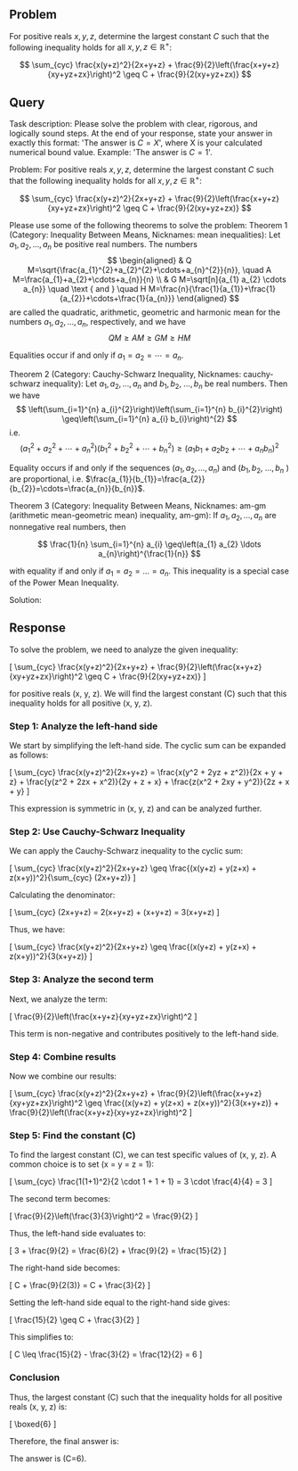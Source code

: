 ## Problem

For positive reals $x, y, z$, determine the largest constant $C$ such that the following inequality holds for all $x, y, z \in \mathbb{R}^{+}$:

$$
\sum_{cyc} \frac{x(y+z)^2}{2x+y+z} + \frac{9}{2}\left(\frac{x+y+z}{xy+yz+zx}\right)^2 \geq C + \frac{9}{2(xy+yz+zx)}
$$

## Query

Task description: Please solve the problem with clear, rigorous, and logically sound steps. At the end of your response, state your answer in exactly this format: 'The answer is $C=X$', where X is your calculated numerical bound value. Example: 'The answer is $C=1$'.

Problem: For positive reals $x, y, z$, determine the largest constant $C$ such that the following inequality holds for all $x, y, z \in \mathbb{R}^{+}$:

$$
\sum_{cyc} \frac{x(y+z)^2}{2x+y+z} + \frac{9}{2}\left(\frac{x+y+z}{xy+yz+zx}\right)^2 \geq C + \frac{9}{2(xy+yz+zx)}
$$

Please use some of the following theorems to solve the problem:
Theorem 1 (Category: Inequality Between Means, Nicknames: mean inequalities): Let $a_{1}, a_{2}, \ldots, a_{n}$ be positive real numbers. The numbers
$$
\begin{aligned}
& Q M=\sqrt{\frac{a_{1}^{2}+a_{2}^{2}+\cdots+a_{n}^{2}}{n}}, \quad A M=\frac{a_{1}+a_{2}+\cdots+a_{n}}{n} \\
& G M=\sqrt[n]{a_{1} a_{2} \cdots a_{n}} \quad \text { and } \quad H M=\frac{n}{\frac{1}{a_{1}}+\frac{1}{a_{2}}+\cdots+\frac{1}{a_{n}}}
\end{aligned}
$$
are called the quadratic, arithmetic, geometric and harmonic mean for the numbers $a_{1}, a_{2}, \ldots, a_{n}$, respectively, and we have
$$
Q M \geq A M \geq G M \geq H M
$$

Equalities occur if and only if $a_{1}=a_{2}=\cdots=a_{n}$.

Theorem 2 (Category: Cauchy-Schwarz Inequality, Nicknames: cauchy-schwarz inequality): Let $a_{1}, a_{2}, \ldots, a_{n}$ and $b_{1}, b_{2}$, $\ldots, b_{n}$ be real numbers. Then we have
$$
\left(\sum_{i=1}^{n} a_{i}^{2}\right)\left(\sum_{i=1}^{n} b_{i}^{2}\right) \geq\left(\sum_{i=1}^{n} a_{i} b_{i}\right)^{2}
$$
i.e.
$$
\left(a_{1}^{2}+a_{2}^{2}+\cdots+a_{n}^{2}\right)\left(b_{1}^{2}+b_{2}^{2}+\cdots+b_{n}^{2}\right) \geq\left(a_{1} b_{1}+a_{2} b_{2}+\cdots+a_{n} b_{n}\right)^{2}
$$

Equality occurs if and only if the sequences $\left(a_{1}, a_{2}, \ldots, a_{n}\right)$ and $\left(b_{1}, b_{2}\right.$, $\ldots, b_{n}$ ) are proportional, i.e. $\frac{a_{1}}{b_{1}}=\frac{a_{2}}{b_{2}}=\cdots=\frac{a_{n}}{b_{n}}$.

Theorem 3 (Category: Inequality Between Means, Nicknames: am-gm (arithmetic mean-geometric mean) inequality, am-gm): If $a_{1}, a_{2}, \ldots, a_{n}$ are nonnegative real numbers, then

$$
\frac{1}{n} \sum_{i=1}^{n} a_{i} \geq\left(a_{1} a_{2} \ldots a_{n}\right)^{\frac{1}{n}}
$$

with equality if and only if $a_{1}=a_{2}=\ldots=a_{n}$. This inequality is a special case of the Power Mean Inequality.

Solution:

## Response

To solve the problem, we need to analyze the given inequality:

\[
\sum_{cyc} \frac{x(y+z)^2}{2x+y+z} + \frac{9}{2}\left(\frac{x+y+z}{xy+yz+zx}\right)^2 \geq C + \frac{9}{2(xy+yz+zx)}
\]

for positive reals \(x, y, z\). We will find the largest constant \(C\) such that this inequality holds for all positive \(x, y, z\).

### Step 1: Analyze the left-hand side

We start by simplifying the left-hand side. The cyclic sum can be expanded as follows:

\[
\sum_{cyc} \frac{x(y+z)^2}{2x+y+z} = \frac{x(y^2 + 2yz + z^2)}{2x + y + z} + \frac{y(z^2 + 2zx + x^2)}{2y + z + x} + \frac{z(x^2 + 2xy + y^2)}{2z + x + y}
\]

This expression is symmetric in \(x, y, z\) and can be analyzed further.

### Step 2: Use Cauchy-Schwarz Inequality

We can apply the Cauchy-Schwarz inequality to the cyclic sum:

\[
\sum_{cyc} \frac{x(y+z)^2}{2x+y+z} \geq \frac{(x(y+z) + y(z+x) + z(x+y))^2}{\sum_{cyc} (2x+y+z)}
\]

Calculating the denominator:

\[
\sum_{cyc} (2x+y+z) = 2(x+y+z) + (x+y+z) = 3(x+y+z)
\]

Thus, we have:

\[
\sum_{cyc} \frac{x(y+z)^2}{2x+y+z} \geq \frac{(x(y+z) + y(z+x) + z(x+y))^2}{3(x+y+z)}
\]

### Step 3: Analyze the second term

Next, we analyze the term:

\[
\frac{9}{2}\left(\frac{x+y+z}{xy+yz+zx}\right)^2
\]

This term is non-negative and contributes positively to the left-hand side.

### Step 4: Combine results

Now we combine our results:

\[
\sum_{cyc} \frac{x(y+z)^2}{2x+y+z} + \frac{9}{2}\left(\frac{x+y+z}{xy+yz+zx}\right)^2 \geq \frac{(x(y+z) + y(z+x) + z(x+y))^2}{3(x+y+z)} + \frac{9}{2}\left(\frac{x+y+z}{xy+yz+zx}\right)^2
\]

### Step 5: Find the constant \(C\)

To find the largest constant \(C\), we can test specific values of \(x, y, z\). A common choice is to set \(x = y = z = 1\):

\[
\sum_{cyc} \frac{1(1+1)^2}{2 \cdot 1 + 1 + 1} = 3 \cdot \frac{4}{4} = 3
\]

The second term becomes:

\[
\frac{9}{2}\left(\frac{3}{3}\right)^2 = \frac{9}{2}
\]

Thus, the left-hand side evaluates to:

\[
3 + \frac{9}{2} = \frac{6}{2} + \frac{9}{2} = \frac{15}{2}
\]

The right-hand side becomes:

\[
C + \frac{9}{2(3)} = C + \frac{3}{2}
\]

Setting the left-hand side equal to the right-hand side gives:

\[
\frac{15}{2} \geq C + \frac{3}{2}
\]

This simplifies to:

\[
C \leq \frac{15}{2} - \frac{3}{2} = \frac{12}{2} = 6
\]

### Conclusion

Thus, the largest constant \(C\) such that the inequality holds for all positive reals \(x, y, z\) is:

\[
\boxed{6}
\]

Therefore, the final answer is:

The answer is \(C=6\).